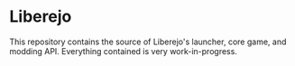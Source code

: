 # Liberejo

This repository contains the source of Liberejo's launcher, core game, and modding API. Everything contained is very work-in-progress.